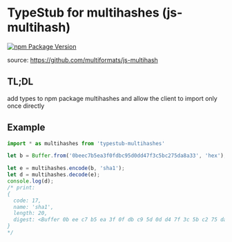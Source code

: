 # TypeStub for multihashes (js-multihash)
[![npm Package Version](https://img.shields.io/npm/v/typestub-multibase.svg?maxAge=2592000)](https://www.npmjs.com/package/typestub-multibase)

source: https://github.com/multiformats/js-multihash

## TL;DL
add types to npm package multihashes  and allow the client to import only once directly

## Example
```typescript
import * as multihashes from 'typestub-multihashes'

let b = Buffer.from('0beec7b5ea3f0fdbc95d0dd47f3c5bc275da8a33', 'hex');

let e = multihashes.encode(b, 'sha1');
let d = multihashes.decode(e);
console.log(d);
/* print:
{
  code: 17,
  name: 'sha1',
  length: 20,
  digest: <Buffer 0b ee c7 b5 ea 3f 0f db c9 5d 0d d4 7f 3c 5b c2 75 da 8a 33>
}
*/

```
